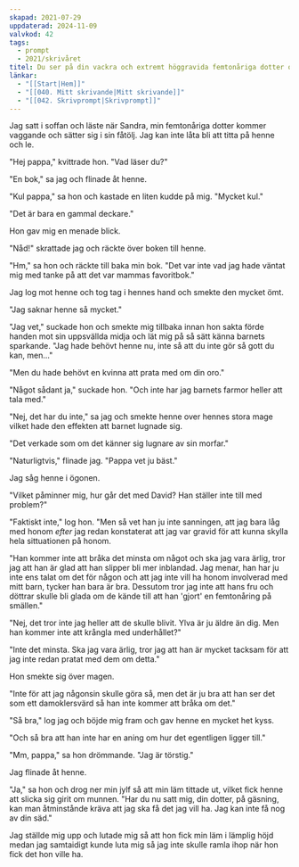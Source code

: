 ```yaml
---
skapad: 2021-07-29
uppdaterad: 2024-11-09
valvkod: 42
tags:
  - prompt
  - 2021/skrivåret
titel: Du ser på din vackra och extremt höggravida femtonåriga dotter och ler
länkar:
  - "[[Start|Hem]]"
  - "[[040. Mitt skrivande|Mitt skrivande]]"
  - "[[042. Skrivprompt|Skrivprompt]]"
---
```

Jag satt i soffan och läste när Sandra, min femtonåriga dotter kommer vaggande och sätter sig i sin fåtölj. Jag kan inte låta bli att titta på henne och le.

"Hej pappa," kvittrade hon. "Vad läser du?"

"En bok," sa jag och flinade åt henne.

"Kul pappa," sa hon och kastade en liten kudde på mig. "Mycket kul."

"Det är bara en gammal deckare."

Hon gav mig en menade blick.

"Nåd!" skrattade jag och räckte över boken till henne.

"Hm," sa hon och räckte till baka min bok. "Det var inte vad jag hade väntat mig med tanke på att det var mammas favoritbok."

Jag log mot henne och tog tag i hennes hand och smekte den mycket ömt.

"Jag saknar henne så mycket."

"Jag vet," suckade hon och smekte mig tillbaka innan hon sakta förde handen mot sin uppsvällda midja och lät mig på så sätt känna barnets sparkande. "Jag hade behövt henne nu, inte så att du inte gör så gott du kan, men..."

"Men du hade behövt en kvinna att prata med om din oro."

"Något sådant ja," suckade hon. "Och inte har jag barnets farmor heller att tala med."

"Nej, det har du inte," sa jag och smekte henne over hennes stora mage vilket hade den effekten att barnet lugnade sig.

"Det verkade som om det känner sig lugnare av sin morfar."

"Naturligtvis," flinade jag. "Pappa vet ju bäst."

Jag såg henne i ögonen.

"Vilket påminner mig, hur går det med David? Han ställer inte till med problem?"

"Faktiskt inte," log hon. "Men så vet han ju inte sanningen, att jag bara låg med honom *efter* jag redan konstaterat att jag var gravid för att kunna skylla hela sittuationen på honom.

"Han kommer inte att bråka det minsta om något och ska jag vara ärlig, tror jag att han är glad att han slipper bli mer inblandad. Jag menar, han har ju inte ens talat om det för någon och att jag inte vill ha honom involverad med mitt barn, tycker han bara är bra. Dessutom tror jag inte att hans fru och döttrar skulle bli glada om de kände till att han 'gjort' en femtonåring på smällen."

"Nej, det tror inte jag heller att de skulle blivit. Ylva är ju äldre än dig. Men han kommer inte att krångla med underhållet?"

"Inte det minsta. Ska jag vara ärlig, tror jag att han är mycket tacksam för att jag inte redan pratat med dem om detta."

Hon smekte sig över magen.

"Inte för att jag någonsin skulle göra så, men det är ju bra att han ser det som ett damoklersvärd så han inte kommer att bråka om det."

"Så bra," log jag och böjde mig fram och gav henne en mycket het kyss.

"Och så bra att han inte har en aning om hur det egentligen ligger till."

"Mm, pappa," sa hon drömmande. "Jag är törstig."

Jag flinade åt henne.

"Ja," sa hon och drog ner min jylf så att min läm tittade ut, vilket fick henne att slicka sig girit om munnen. "Har du nu satt mig, din dotter, på gäsning, kan man åtminstånde kräva att jag ska få det jag vill ha. Jag kan inte få nog av din säd."

Jag ställde mig upp och lutade mig så att hon fick min läm i lämplig höjd medan jag samtaidigt kunde luta mig så jag inte skulle ramla ihop när hon fick det hon ville ha.